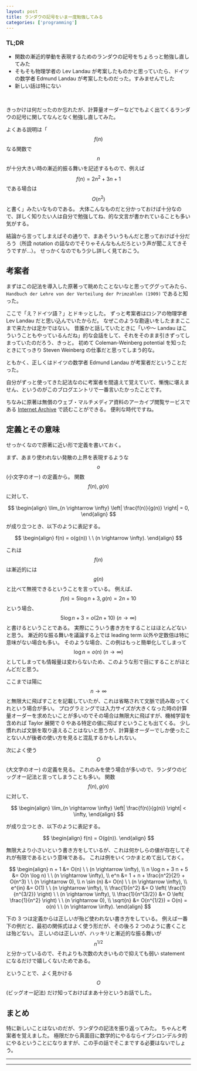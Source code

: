 ```yaml
---
layout: post
title: ランダウの記号をいま一度勉強してみる
categories: ['programming']
---
```



### TL;DR
- 関数の漸近的挙動を表現するためのランダウの記号をちょろっと勉強し直してみた
- そもそも物理学者の Lev Landau が考案したものかと思っていたら、ドイツの数学者 Edmund Landau が考案したものだった。すみませんでした
- 新しい話は特にない
<br>

<script type="text/javascript" src="https://cdn.mathjax.org/mathjax/latest/MathJax.js?config=TeX-AMS-MML_HTMLorMML"></script>

きっかけは何だったのか忘れたが、計算量オーダーなどでもよく出てくるランダウの記号に関してなんとなく勉強し直してみた。

よくある説明は「$$ f(n) $$ なる関数で $$ n $$ が十分大きい時の漸近的振る舞いを記述するもので、例えば $$ f(n) = 2 n^2 + 3 n + 1 $$ である場合は $$ O(n^2)$$ と書く」みたいなものである。
大体こんなものだと分かっておけば十分なので、詳しく知りたい人は自分で勉強してね、的な文言が書かれていることも多い気がする。

結論から言ってしまえばその通りで、まあそういうもんだと思っておけば十分だろう（所詮 notation の話なのでそりゃそんなもんだろという声が聞こえてきそうですが...）。
せっかくなのでもう少し詳しく見ておこう。


## 考案者
まずはこの記法を導入した原著って眺めたことないなと思ってググってみたら、`Handbuch der Lehre von der Verteilung der Primzahlen (1909)` であると知った。

ここで「え？ドイツ語？」とドキッとした。
ずっと考案者はロシアの物理学者 Lev Landau だと思い込んでいたからだ。
なぜこのような勘違いをしたままここまで来たかは定かではない。
昔誰かと話していたときに「いや〜 Landau はこういうこともやっているんだね」的な会話をして、それをそのまま引きずってしまっていたのだろう、きっと。
初めて Coleman-Weinberg potential を知ったときにてっきり Steven Weinberg の仕事だと思ってしまう的な。

ともかく、正しくはドイツの数学者 Edmund Landau が考案者だということだった。

自分がずっと使ってきた記法なのに考案者を間違えて覚えていて、慚愧に堪えません、というのがこのブログエントリで一番言いたかったことです。

ちなみに原著は無償のウェブ・マルチメディア資料のアーカイブ閲覧サービスである [Internet Archive](https://archive.org/) で読むことができる。
便利な時代ですね。


## 定義とその意味
せっかくなので原著に近い形で定義を書いておく。

まず、あまり使われない発散の上界を表現するような $$o$$ (小文字のオー) の定義から。
関数 $$ f(n), g(n) $$ に対して、

$$
\begin{align}
\lim_{n \rightarrow \infty} \left| \frac{f(n)}{g(n)} \right| = 0,
\end{align}
$$

が成り立つとき、以下のように表記する。

$$
\begin{align}
f(n) = o(g(n)) \ \ (n \rightarrow \infty).
\end{align}
$$

これは $$f(n)$$ は漸近的には $$g(n)$$ と比べて無視できるということを言っている。
例えば、$$f(n) = 5 \log n + 3, g(n) = 2 n + 10$$ という場合、$$5 \log n + 3 = o(2 n + 10) \ (n \rightarrow \infty)$$ と書けるということである。
実際にこういう書き方をすることはほとんどないと思う。
漸近的な振る舞いを議論する上では leading term 以外や定数倍は特に意味がない場合も多い。
そのような場合、この例はもっと簡単化してしまって $$\log n = o(n) \ (n \rightarrow \infty)$$ としてしまっても情報量は変わらないため、このような形で目にすることがほとんどだと思う。

ここまでは陽に $$ n \rightarrow \infty $$ と無限大に飛ばすことを記載していたが、これは省略されて文脈で読み取ってくれという場合が多い。
プログラミングでは入力サイズが大きくなった時の計算量オーダーを求めたいことが多いのでその場合は無限大に飛ばすが、機械学習を含めれば Taylor 展開で 0 やある特定の値に飛ばすということも出てくる。
少し慣れれば文脈を取り違えることはないと思うが、計算量オーダーでしか使ったことない人が後者の使い方を見ると混乱するかもしれない。

次によく使う $$O$$ (大文字のオー) の定義を見る。
これのみを使う場合が多いので、ランダウのビッグオー記法と言ってしまうことも多い。
関数 $$ f(n), g(n) $$ に対して、

$$
\begin{align}
\lim_{n \rightarrow \infty} \left| \frac{f(n)}{g(n)} \right| < \infty,
\end{align}
$$

が成り立つとき、以下のように表記する。

$$
\begin{align}
f(n) = O(g(n)).
\end{align}
$$

無限大より小さいという書き方をしているが、これは何かしらの値が存在してそれが有限であるという意味である。
これは例をいくつかまとめて出しておく。

$$
\begin{align}
n + 1 &= O(n) \ \ (n \rightarrow \infty), \\
n \log n + 3 n + 5 &= O(n \log n) \ \ (n \rightarrow \infty), \\
e^n &= 1 + n + \frac{n^2}{2!} + O(n^3) \ \ (n \rightarrow 0), \\
n \sin (n) &= O(n) \ \ (n \rightarrow \infty), \\
e^{in} &= O(1) \ \ (n \rightarrow \infty), \\
\frac{1}{n^2} &= O \left( \frac{1}{n^{3/2}} \right) \ \ (n \rightarrow \infty), \\
\frac{1}{n^{3/2}} &= O \left( \frac{1}{n^2} \right) \ \ (n \rightarrow 0), \\
\sqrt{n} &= O(n^{1/2}) = O(n) = o(n) \ \ (n \rightarrow \infty).
\end{align}
$$

下の 3 つは定義からは正しいが殆ど使われない書き方をしている。
例えば一番下の例だと、最初の関係式はよく使う形だが、その後ろ 2 つのように書くことは殆どない。
正しいのは正しいが、ハッキリと漸近的な振る舞いが $$ n^{1/2}$$ と分かっているので、それよりも次数の大きいもので抑えても弱い statement になるだけで嬉しくないためである。

ということで、よく見かける $$O$$ (ビッグオー記法) だけ知っておけばまあ十分というお話でした。


## まとめ
特に新しいことはないのだが、ランダウの記法を振り返ってみた。
ちゃんと考案者を覚えました。
極限だから真面目に数学的にやるならイプシロンデルタ的にやるということになりますが、この手の話でそこまでする必要はないでしょう。


---
---
<br>
